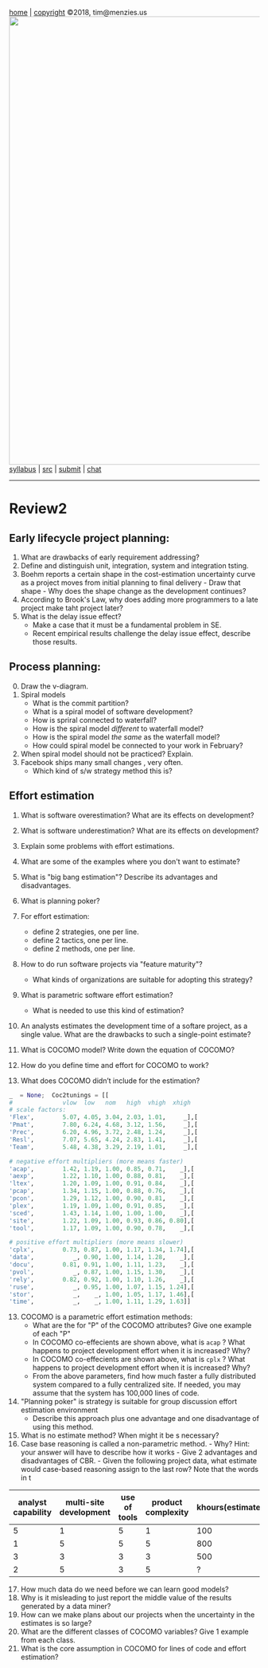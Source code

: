 [home](http://tiny.cc/seng18) |
[copyright](https://github.com/txt/seng18/blob/master/LICENSE.md) &copy;2018, tim&commat;menzies.us
<br>
[<img width=900 src="https://raw.githubusercontent.com/txt/seng18/master/img/banner.png">](http://tiny.cc/seng18)<br>
[syllabus](https://github.com/txt/seng18/blob/master/doc/syllabus.md) |
[src](https://github.com/txt/seng18/tree/master/src) |
[submit](http://tiny.cc/seng18give) |
[chat](https://seng18.slack.com/)


______


# Review2  

## Early lifecycle project planning:

1.    What are drawbacks of early requirement addressing?
2.    Define and distinguish unit, integration, system and integration tsting.
3.    Boehm reports a certain shape in the cost-estimation uncertainty curve as a project moves from initial planning to final delivery
    - Draw that shape
     - Why does the  shape change as the development continues?
4. According to Brook's Law, why does adding more programmers to a late project make taht project later?
5.  What is the delay issue effect? 
     - Make a case that it must be a fundamental problem in SE.
     - Recent empirical results challenge the delay issue effect, describe those results.

## Process planning:

0.    Draw the v-diagram.
1.    Spiral models
       - What is the commit partition?
       - What is a spiral model of software development?
       - How is spriral connected to waterfall?
      - How is the spiral model _different_ to waterfall model?
      - How is the spiral model _the same_ as the waterfall model?
      - How could spiral model be connected to your work in February?
2.    When spiral model should not be practiced? Explain.
3.    Facebook ships many small  changes , very often.
      -  Which kind of s/w strategy method this is? 

## Effort estimation

1. What is software overestimation? What are its effects on development?
2. What is software underestimation? What are its effects on development?
3. Explain some problems with effort estimations.
4. What are some of the examples where you don't want to estimate?
5. What is "big bang estimation"? Describe its advantages and disadvantages.
6. What is planning poker?
6. For effort estimation: 
     - define 2 strategies, one per line.
     - define 2 tactics, one per line.
     - define 2 methods, one per line.
7. How to do run software projects via "feature maturity"?
     - What kinds of organizations are suitable for adopting this strategy?
8. What is parametric software effort estimation?
    - What is needed to use this kind of estimation?
9. An analysts estimates the development time of a softare project, as a single value. What are the drawbacks to such a single-point estimate?

10. What is COCOMO model? Write down the equation of COCOMO?
11. How do you define time and effort for COCOMO to work?
12. What does COCOMO didn’t include for the estimation?
```python 
_  = None;  Coc2tunings = [[
#              vlow  low   nom   high  vhigh  xhigh   
# scale factors:
'Flex',        5.07, 4.05, 3.04, 2.03, 1.01,     _],[
'Pmat',        7.80, 6.24, 4.68, 3.12, 1.56,     _],[
'Prec',        6.20, 4.96, 3.72, 2.48, 1.24,     _],[
'Resl',        7.07, 5.65, 4.24, 2.83, 1.41,     _],[
'Team',        5.48, 4.38, 3.29, 2.19, 1.01,     _],[

# negative effort multipliers (more means faster)        
'acap',        1.42, 1.19, 1.00, 0.85, 0.71,    _],[
'aexp',        1.22, 1.10, 1.00, 0.88, 0.81,    _],[
'ltex',        1.20, 1.09, 1.00, 0.91, 0.84,    _],[
'pcap',        1.34, 1.15, 1.00, 0.88, 0.76,    _],[ 
'pcon',        1.29, 1.12, 1.00, 0.90, 0.81,    _],[
'plex',        1.19, 1.09, 1.00, 0.91, 0.85,    _],[
'sced',        1.43, 1.14, 1.00, 1.00, 1.00,    _],[ 
'site',        1.22, 1.09, 1.00, 0.93, 0.86, 0.80],[
'tool',        1.17, 1.09, 1.00, 0.90, 0.78,    _],[

# positive effort multipliers (more means slower)
'cplx',        0.73, 0.87, 1.00, 1.17, 1.34, 1.74],[
'data',           _, 0.90, 1.00, 1.14, 1.28,    _],[
'docu',        0.81, 0.91, 1.00, 1.11, 1.23,    _],[
'pvol',           _, 0.87, 1.00, 1.15, 1.30,    _],[
'rely',        0.82, 0.92, 1.00, 1.10, 1.26,    _],[
'ruse',           _, 0.95, 1.00, 1.07, 1.15, 1.24],[ 
'stor',           _,    _, 1.00, 1.05, 1.17, 1.46],[
'time',           _,    _, 1.00, 1.11, 1.29, 1.63]]
```

13. COCOMO is a parametric effort estimation methods:
      - What are the for "P" of the COCOMO attributes? Give one example of each "P"
      - In COCOMO co-effecients are shown above, what is `acap` ? What happens to project development effort when it is increased? Why?
      - In COCOMO co-effecients are shown above, what is `cplx` ? What happens to project development effort when it is increased? Why?
      - From the above parameters, find how much faster a fully distributed system compared to a fully
centralized site. If needed, you may assume that the system has 100,000 lines of code.
14. "Planning poker" is strategy is suitable for group discussion effort estimation environment
    - Describe this approach plus one advantage and one disadvantage of using this method.
15. What is no estimate method? When might it be s necessary?
16.    Case base reasoning is called a non-parametric method.
      - Why? Hint: your answer will have to describe how it works
      - Give  2 advantages and disadvantages of CBR.
      - Given the following project data, what estimate would case-based reasoning assign to the last row? Note that the words
        in t

|analyst capability|multi-site development |use of tools| product complexity| khours(estimate)|
|--|-|-|--|---|
|5   | 1|    5   | 1|    100|
|1   | 5 |   5  |  5 |   800|
|3  |  3  |  3 |   3  |  500|
|2 |   5   | 3|    5   | ?|

17. How much data do we need before we can learn good models?
18. Why is it misleading to just report the middle value of the results generated by a data miner?
19. How can we make plans about our projects when the uncertainty in the estimates is so large?
20. What are the different classes of COCOMO variables? Give 1 example from each class.
21. What is the core assumption in COCOMO for lines of code and effort estimation?
